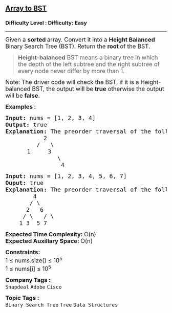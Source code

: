 <h2><a href="https://www.geeksforgeeks.org/problems/array-to-bst4443/1?page=1&difficulty[]=0&category[]=Binary%20Search%20Tree&sortBy=submissions">Array to BST</a></h2><h3>Difficulty Level : Difficulty: Easy</h3><hr><div class="problems_problem_content__Xm_eO"><p><span style="font-size: 18px;">Given a <strong>sorted </strong>array. Convert it into a <strong>Height Balanced</strong> Binary Search Tree (BST). Return the <strong>root </strong>of the BST.</span></p>
<blockquote>
<p><span style="font-size: 18px;"><strong>Height-balanced</strong> BST means a binary tree in which the depth of the left subtree and the right subtree of every node never differ by more than 1.</span></p>
</blockquote>
<p><span style="font-size: 18px;">Note: The driver code will check the BST, if it is a Height-balanced BST, the output will be <strong>true</strong> otherwise the output will be <strong>false</strong>.</span></p>
<p><span style="font-size: 18px;"><strong>Examples :</strong></span></p>
<pre><span style="font-size: 18px;"><strong>Input:</strong> nums = [1, 2, 3, 4]
<strong>Output:</strong> true
<strong>Explanation:</strong> The preorder traversal of the following BST formed is [2, 1, 3, 4]:
</span><span style="font-size: 18px;">&nbsp;          2
</span><span style="font-size: 18px;">&nbsp;        /   \
</span>        <span style="font-size: 18px;">1     3
</span><span style="font-size: 18px;">&nbsp;              \
&nbsp;               4</span>
</pre>
<pre><span style="font-size: 18px;"><strong>Input: </strong>nums = [1, 2, 3, 4, 5, 6, 7]
<strong>Ouput: </strong>true
<strong>Explanation: </strong>The preorder traversal of the following BST formed is [4, 2, 1, 3, 6, 5, 7]:
        4
       / \
      2   6
     / \   / \
    1 3  5 7</span>
</pre>
<p><span style="font-size: 18px;"><strong>Expected Time Complexity: </strong>O(n)<br><strong>Expected Auxillary Space: </strong>O(n)</span></p>
<p><span style="font-size: 18px;"><strong>Constraints:</strong><br>1 ≤ nums.size() ≤ 10<sup>5</sup><br>1 ≤ nums[i] ≤ 10<sup>5</sup></span></p></div><p><span style=font-size:18px><strong>Company Tags : </strong><br><code>Snapdeal</code>&nbsp;<code>Adobe</code>&nbsp;<code>Cisco</code>&nbsp;<br><p><span style=font-size:18px><strong>Topic Tags : </strong><br><code>Binary Search Tree</code>&nbsp;<code>Tree</code>&nbsp;<code>Data Structures</code>&nbsp;